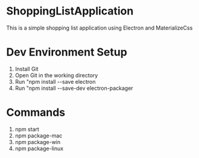 # ShoppingListApplication
This is a simple shopping list application using Electron and MaterializeCss

# Dev Environment Setup
1. Install Git
2. Open Git in the working directory
3. Run "npm install --save electron
4. Run "npm install --save-dev electron-packager

# Commands
1. npm start
2. npm package-mac
3. npm package-win
4. npm package-linux

